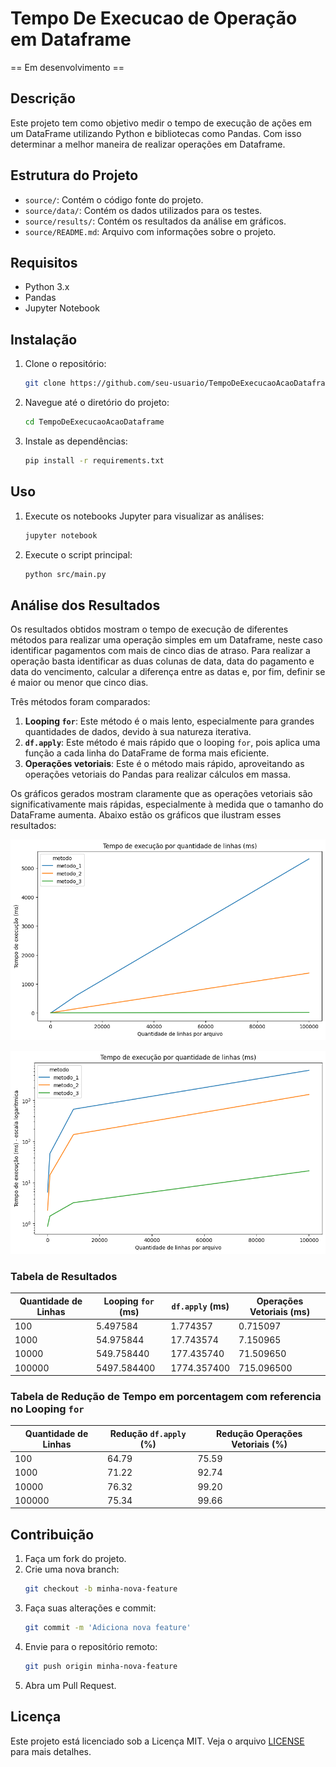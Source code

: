 # Tempo De Execucao de Operação em Dataframe

== Em desenvolvimento ==

## Descrição
Este projeto tem como objetivo medir o tempo de execução de ações em um DataFrame utilizando Python e bibliotecas como Pandas. Com isso determinar a melhor maneira de realizar operações em Dataframe.

## Estrutura do Projeto
- `source/`: Contém o código fonte do projeto.
- `source/data/`: Contém os dados utilizados para os testes.
- `source/results/`: Contém os resultados da análise em gráficos.
- `source/README.md`: Arquivo com informações sobre o projeto.

## Requisitos
- Python 3.x
- Pandas
- Jupyter Notebook

## Instalação
1. Clone o repositório:
    ```bash
    git clone https://github.com/seu-usuario/TempoDeExecucaoAcaoDataframe.git
    ```
2. Navegue até o diretório do projeto:
    ```bash
    cd TempoDeExecucaoAcaoDataframe
    ```
3. Instale as dependências:
    ```bash
    pip install -r requirements.txt
    ```

## Uso
1. Execute os notebooks Jupyter para visualizar as análises:
    ```bash
    jupyter notebook
    ```
2. Execute o script principal:
    ```bash
    python src/main.py
    ```

## Análise dos Resultados
Os resultados obtidos mostram o tempo de execução de diferentes métodos para realizar uma operação simples em um Dataframe, neste caso identificar pagamentos com mais de cinco dias de atraso. Para realizar a operação basta identificar as duas colunas de data, data do pagamento e data do vencimento, calcular a diferença entre as datas e, por fim, definir se é maior ou menor que cinco dias.

Três métodos foram comparados:

1. **Looping `for`**: Este método é o mais lento, especialmente para grandes quantidades de dados, devido à sua natureza iterativa.
2. **`df.apply`**: Este método é mais rápido que o looping `for`, pois aplica uma função a cada linha do DataFrame de forma mais eficiente.
3. **Operações vetoriais**: Este é o método mais rápido, aproveitando as operações vetoriais do Pandas para realizar cálculos em massa.

Os gráficos gerados mostram claramente que as operações vetoriais são significativamente mais rápidas, especialmente à medida que o tamanho do DataFrame aumenta. Abaixo estão os gráficos que ilustram esses resultados:

![Gráfico de Tempo de Execução](source/results/grafico_tempo_por_metodo.png)

![Gráfico de Tempo de Execução (Escala Logarítmica)](source/results/grafico_log_tempo_por_metodo.png)

### Tabela de Resultados

| Quantidade de Linhas | Looping `for` (ms) | `df.apply` (ms) | Operações Vetoriais (ms) |
|----------------------|--------------------|-----------------|--------------------------|
| 100                  | 5.497584           | 1.774357        | 0.715097                 |
| 1000                 | 54.975844          | 17.743574       | 7.150965                 |
| 10000                | 549.758440         | 177.435740      | 71.509650                |
| 100000               | 5497.584400        | 1774.357400     | 715.096500               |

### Tabela de Redução de Tempo em porcentagem com referencia no Looping `for`

| Quantidade de Linhas | Redução `df.apply` (%) | Redução Operações Vetoriais (%) |
|----------------------|------------------------|---------------------------------|
| 100                  | 64.79                  | 75.59                           |
| 1000                 | 71.22                  | 92.74                           |
| 10000                | 76.32                  | 99.20                           |
| 100000               | 75.34                  | 99.66                           |

## Contribuição
1. Faça um fork do projeto.
2. Crie uma nova branch:
    ```bash
    git checkout -b minha-nova-feature
    ```
3. Faça suas alterações e commit:
    ```bash
    git commit -m 'Adiciona nova feature'
    ```
4. Envie para o repositório remoto:
    ```bash
    git push origin minha-nova-feature
    ```
5. Abra um Pull Request.

## Licença
Este projeto está licenciado sob a Licença MIT. Veja o arquivo [LICENSE](LICENSE) para mais detalhes.
